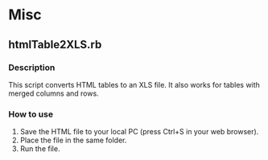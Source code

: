 # Misc

## htmlTable2XLS.rb

### Description
This script converts HTML tables to an XLS file.
It also works for tables with merged columns and rows.

### How to use
1. Save the HTML file to your local PC (press Ctrl+S in your web browser).
2. Place the file in the same folder.
3. Run the file.
